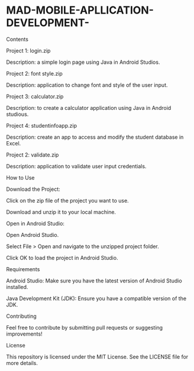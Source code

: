 # MAD-MOBILE-APLLICATION-DEVELOPMENT-

Contents

Project 1: login.zip

Description:  a simple login page using Java in Android Studios.

Project 2: font style.zip

Description: application to change font and style of the user input.

Project 3: calculator.zip

Description: to create a calculator application using Java in Android studious.

Project 4: studentinfoapp.zip

Description: create an app to access and modify the student database in Excel.

Project 2: validate.zip

Description: application to validate user input credentials.

How to Use

Download the Project:

Click on the zip file of the project you want to use.

Download and unzip it to your local machine.

Open in Android Studio:

Open Android Studio.

Select File > Open and navigate to the unzipped project folder.

Click OK to load the project in Android Studio.

Requirements

Android Studio: Make sure you have the latest version of Android Studio installed.

Java Development Kit (JDK): Ensure you have a compatible version of the JDK.

Contributing

Feel free to contribute by submitting pull requests or suggesting improvements!


License

This repository is licensed under the MIT License. See the LICENSE file for more details.


